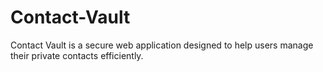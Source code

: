# Contact-Vault
Contact Vault is a secure web application designed to help users manage their private contacts efficiently. 
